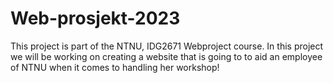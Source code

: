 # Web-prosjekt-2023
This project is part of the NTNU, IDG2671 Webproject course. In this project we will be working on creating a website that is going to to aid an employee of NTNU when it comes to handling her workshop!

